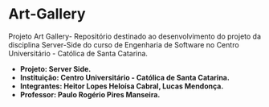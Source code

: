 # Art-Gallery
Projeto Art Gallery- Repositório destinado ao desenvolvimento do projeto da disciplina Server-Side do curso de Engenharia de Software no Centro Universitário - Católica de Santa Catarina.

<ul>
  <li><b>Projeto: Server Side. </b> </li>
 <li><b>Instituição: Centro Universitário - Católica de Santa Catarina. </b></li>
 <li><b>Integrantes: Heitor Lopes Heloísa Cabral, Lucas Mendonça.</b></li>
 <li><b>Professor: Paulo Rogério Pires Manseira.</b></li>
 </ul>
